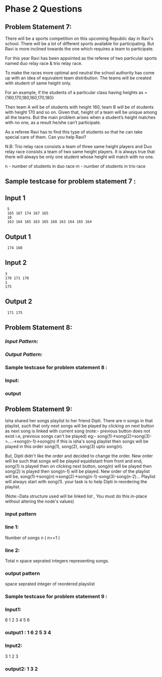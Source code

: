 # Phase 2 Questions

## Problem Statement 7:
There will be a sports competition on this upcoming Republic day in Ravi's school. There will be a lot of different sports available for participating. But Ravi is more inclined towards the one which requires a team to participate.

For this year Ravi has been appointed as the referee of two particular sports named duo relay race & trio relay race.

To make the races more optimal and neutral the school authority has come up with an idea of equivalent team distribution. The teams will be created with student of same height only.

For an example, if the students of a particular class having heights as = {160,170,180,160,170,180}

Then team A will be of students with height 160, team B will be of students with height 170 and so on. Given that, height of a team will be unique among all the teams.
But the main problem arises when a student’s height matches with no one, as a result he/she can’t participate.

As a referee Ravi has to find this type of students so that he can take special care of them.
Can you help Ravi?

N.B: Trio relay race consists a team of three same height players and Duo relay race consists a team of two same height players.
It is always true that there will always be only one student whose height will match with no one.


n - number of students in duo race
m - number of students in trio race
 
## Sample testcase for problem statement 7 :

## Input 1

     5
     165 167 174 167 165
     10
     163 164 165 163 165 168 163 164 165 164


## Output 1

     174 168

## Input 2

    3
    170 171 170
    1
    175


## Output 2

     171 175
  
      
      
## Problem Statement 8:


### *Input Pattern:*


### *Output Pattern:*


### Sample testcase for problem statement 8 :

  ### Input:
  

  ### output

   
   
## Problem Statement 9:
Isha shared her songs playlist to her friend Dipti.
There are n songs in that playlist, such that only next songs
will be played by clicking on next button as next song is linked with current song
(note:- previous button does not exist i.e, previous songs can't be played)
 eg:- song(1)->song(2)>song(3)->....->song(n-1)->song(n) if this is isha's song playlist
 then songs will be played in this order song(1), song(2), song(3) upto song(n).
 
 But, Dipti didn't like the order and decided to change the order.
 New order will be such that songs will be played equidistant from front and end,
 song(1) is played then on clicking next button, song(n) will be played
 then song(2) is played then song(n-1) will be played.
 New order of the playlist will be,
 song(1)->song(n)->song(2)->song(n-1)-song(3)-song(n-2)...
 Playlist will always start with song(1).
 your task is to help Dipti in reordering the playlist.
 
 (Note:-Data structure used will be linked list , You must do this in-place without
 altering the node's values)
### input pattern 
### line 1:
Number of songs n ( n>=1 )
### line 2:
Total n space seprated integers representing songs. 

### output pattern 
space seprated integer of reordered playslist 
### Sample testcase for problem statement 9 :

  ### Input1: 
  6
  1 2 3 4 5 6
    
  ### output1 : 1 6 2 5 3 4
   
   ### Input2:
   3
   1 2 3 
   
   ### output2: 1 3 2 
    
   
   
      
